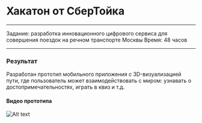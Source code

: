 # Хакатон от СберТойка
____
Задание: разработка инновационного цифрового сервиса для совершения поездок на речном транспорте Москвы
Время: 48 часов
____
### Результат
Разработан прототип мобильного приложения с 3D-визуализацией пути, где пользователь может взаимодействовать с миром: узнавать о достопримечательностях, играть в квиз и т.д.

#### Видео прототипа
![ Alt text](https://github.com/AlexSergo/Sber/blob/master/video/sber.gif)
